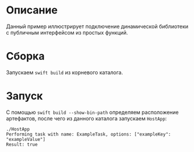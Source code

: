 # Описание
Данный пример иллюстрирует подключение динамической библиотеки с публичным интерфейсом из простых функций.

# Сборка
Запускаем `swift build` из корневого каталога.

# Запуск
С помощью `swift build --show-bin-path` определяем расположение артефактов, после чего из данного каталога запускаем `HostApp`:
```
./HostApp
Performing task with name: ExampleTask, options: ["exampleKey": "exampleValue"]
Result: true
```
